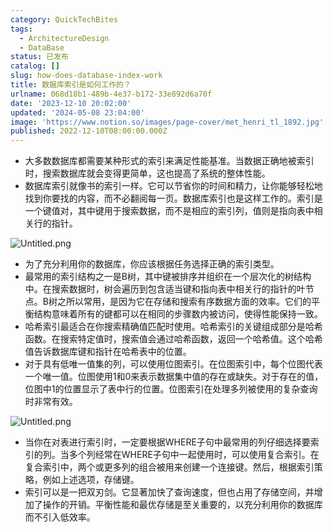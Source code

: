 ```yaml
---
category: QuickTechBites
tags:
  - ArchitectureDesign
  - DataBase
status: 已发布
catalog: []
slug: how-does-database-index-work
title: 数据库索引是如何工作的？
urlname: 068d18b1-489b-4e37-b172-33e892d6a70f
date: '2023-12-10 20:02:00'
updated: '2024-05-08 23:04:00'
image: 'https://www.notion.so/images/page-cover/met_henri_tl_1892.jpg'
published: 2022-12-10T08:00:00.000Z
---
```

- 大多数数据库都需要某种形式的索引来满足性能基准。当数据正确地被索引时，搜索数据库就会变得更简单，这也提高了系统的整体性能。
- 数据库索引就像书的索引一样。它可以节省你的时间和精力，让你能够轻松地找到你要找的内容，而不必翻阅每一页。数据库索引也是这样工作的。索引是一个键值对，其中键用于搜索数据，而不是相应的索引列，值则是指向表中相关行的指针。

![Untitled.png](https://prod-files-secure.s3.us-west-2.amazonaws.com/5d24fe63-e567-4804-86f9-9fdc62e13082/3e87f042-644d-48ab-9a58-227f3d930d71/Untitled.png?X-Amz-Algorithm=AWS4-HMAC-SHA256&X-Amz-Content-Sha256=UNSIGNED-PAYLOAD&X-Amz-Credential=ASIAZI2LB466RENLSNW7%2F20250227%2Fus-west-2%2Fs3%2Faws4_request&X-Amz-Date=20250227T054005Z&X-Amz-Expires=3600&X-Amz-Security-Token=IQoJb3JpZ2luX2VjEDYaCXVzLXdlc3QtMiJIMEYCIQCkPXFJED7XzpDiyATFdLdUw4LzMcmjOt%2BD0Tw58HZ56AIhAIXMB0ajkUPGO9t7xq2mcFqPFmV3k%2BgHsDCJEcCBvpi2Kv8DCG4QABoMNjM3NDIzMTgzODA1IgyvskhIlss%2BEuD41wIq3AOeVWu1poX1SjlOq1iLUlrm%2FfNCCyaHwzl%2FRiUTw8aI86k%2FChr8%2FYlh8PtFjiUL%2BVtvNWAplnvnh9Qq2ZyhloEmHkp0dOcBhV3uoJAqWZaoBxh%2BnhRrMNk8gg0lywg9%2FI0yWc0dwpi%2BFANM3hw2GRVITkgQ059DeAXAN1P6Gem0pQ2qbMKJIC46qNqz8PWwnssv5GNb8%2FBStOCvpHgF9f8v4JHLngkukyeNg5iJlYN6CRwv%2BjbgU7hvBcryWRcspMGk9cHaeATn3qi%2FMzC%2FwyRsp9hX9N2hzDS6FjNVjiC9g4laXlyS7aU52LwJBu1epRb%2BtJVIF70al0N0sBPhq2r3G%2Brqps8cVUmGafBrAWshfMzR6kkfNx1VmoF5wEYLdHwa6Utk%2BlN9zB06L7VBbn7U3NXXolWbGkXhiWPPRAizCuFfsm4e2GONAUgjVN624J893fcOgV8LTkcP3Wm0tV4cIB%2BIEqRAEw85c%2FJfNPNpPvAeRC2iYVjONdntufYgjloCErX%2ByolQLMoXXQJbskLCZqBY5f1bge3fE%2BHyxF1dguc%2BXNv6vUsGsAdZLJGyJGqSu30y2WjBm%2F%2BNeICy4OrWtwPWzzik19VC279Fa%2FrK6I9icOtHpJ%2FsZLEtlDDe7P%2B9BjqkAfdKlYsa0H8oAYKdt4EzehMSSO7HvMDrF5%2BUOY5WiaqqP4xOQa3F8X1ZXz03GF1JFGknnIy6j9PmkuaZvp9yGUq%2BDiGd8C8NjfhUuZwAmAmU0NrILbX8XhTXPRI1V%2Bmt5TuvS6aMZ96hJa8F38Yhib4sIF8uUbNw7kpPomajtR9rOQQsGZQp9B8SxrVMZ9ndtEuDKbPTUI3a4blLTU9eak6TCH%2Fr&X-Amz-Signature=bd5e1f37f354e43f8f5b260879892625f89fbe585fe68fbe8e7d70cca490d3c5&X-Amz-SignedHeaders=host&x-id=GetObject)

- 为了充分利用你的数据库，你应该根据任务选择正确的索引类型。
- 最常用的索引结构之一是B树，其中键被排序并组织在一个层次化的树结构中。在搜索数据时，树会遍历到包含适当键和指向表中相关行的指针的叶节点。B树之所以常用，是因为它在存储和搜索有序数据方面的效率。它们的平衡结构意味着所有的键都可以在相同的步骤数内被访问，使得性能保持一致。
- 哈希索引最适合在你搜索精确值匹配时使用。哈希索引的关键组成部分是哈希函数。在搜索特定值时，搜索值会通过哈希函数，返回一个哈希值。这个哈希值告诉数据库键和指针在哈希表中的位置。
- 对于具有低唯一值集的列，可以使用位图索引。在位图索引中，每个位图代表一个唯一值。位图使用1和0来表示数据集中值的存在或缺失。对于存在的值，位图中1的位置显示了表中行的位置。位图索引在处理多列被使用的复杂查询时非常有效。

![Untitled.png](https://prod-files-secure.s3.us-west-2.amazonaws.com/5d24fe63-e567-4804-86f9-9fdc62e13082/25e88b4a-737d-484e-85cc-b7fe2444aa3c/Untitled.png?X-Amz-Algorithm=AWS4-HMAC-SHA256&X-Amz-Content-Sha256=UNSIGNED-PAYLOAD&X-Amz-Credential=ASIAZI2LB466RENLSNW7%2F20250227%2Fus-west-2%2Fs3%2Faws4_request&X-Amz-Date=20250227T054005Z&X-Amz-Expires=3600&X-Amz-Security-Token=IQoJb3JpZ2luX2VjEDYaCXVzLXdlc3QtMiJIMEYCIQCkPXFJED7XzpDiyATFdLdUw4LzMcmjOt%2BD0Tw58HZ56AIhAIXMB0ajkUPGO9t7xq2mcFqPFmV3k%2BgHsDCJEcCBvpi2Kv8DCG4QABoMNjM3NDIzMTgzODA1IgyvskhIlss%2BEuD41wIq3AOeVWu1poX1SjlOq1iLUlrm%2FfNCCyaHwzl%2FRiUTw8aI86k%2FChr8%2FYlh8PtFjiUL%2BVtvNWAplnvnh9Qq2ZyhloEmHkp0dOcBhV3uoJAqWZaoBxh%2BnhRrMNk8gg0lywg9%2FI0yWc0dwpi%2BFANM3hw2GRVITkgQ059DeAXAN1P6Gem0pQ2qbMKJIC46qNqz8PWwnssv5GNb8%2FBStOCvpHgF9f8v4JHLngkukyeNg5iJlYN6CRwv%2BjbgU7hvBcryWRcspMGk9cHaeATn3qi%2FMzC%2FwyRsp9hX9N2hzDS6FjNVjiC9g4laXlyS7aU52LwJBu1epRb%2BtJVIF70al0N0sBPhq2r3G%2Brqps8cVUmGafBrAWshfMzR6kkfNx1VmoF5wEYLdHwa6Utk%2BlN9zB06L7VBbn7U3NXXolWbGkXhiWPPRAizCuFfsm4e2GONAUgjVN624J893fcOgV8LTkcP3Wm0tV4cIB%2BIEqRAEw85c%2FJfNPNpPvAeRC2iYVjONdntufYgjloCErX%2ByolQLMoXXQJbskLCZqBY5f1bge3fE%2BHyxF1dguc%2BXNv6vUsGsAdZLJGyJGqSu30y2WjBm%2F%2BNeICy4OrWtwPWzzik19VC279Fa%2FrK6I9icOtHpJ%2FsZLEtlDDe7P%2B9BjqkAfdKlYsa0H8oAYKdt4EzehMSSO7HvMDrF5%2BUOY5WiaqqP4xOQa3F8X1ZXz03GF1JFGknnIy6j9PmkuaZvp9yGUq%2BDiGd8C8NjfhUuZwAmAmU0NrILbX8XhTXPRI1V%2Bmt5TuvS6aMZ96hJa8F38Yhib4sIF8uUbNw7kpPomajtR9rOQQsGZQp9B8SxrVMZ9ndtEuDKbPTUI3a4blLTU9eak6TCH%2Fr&X-Amz-Signature=afb8e6cbd711fc0aaacc060e17aae87bd1cbdd75e508733eb7b19dde1118d8b9&X-Amz-SignedHeaders=host&x-id=GetObject)

- 当你在对表进行索引时，一定要根据WHERE子句中最常用的列仔细选择要索引的列。当多个列经常在WHERE子句中一起使用时，可以使用复合索引。在复合索引中，两个或更多列的组合被用来创建一个连接键。然后，根据索引策略，例如上述选项，存储键。
- 索引可以是一把双刃剑。它显著加快了查询速度，但也占用了存储空间，并增加了操作的开销。平衡性能和最优存储是至关重要的，以充分利用你的数据库而不引入低效率。
